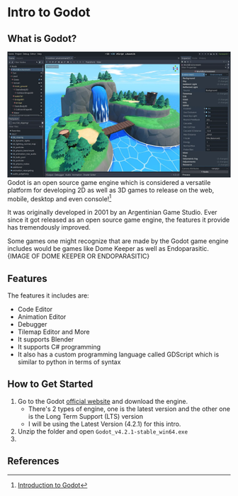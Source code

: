 # Intro to Godot

## What is Godot?
![Godot Game Engine.png](Topics/Tech_Stacks/Godot/02-3d-outdoor-with-editor.png)
Godot is an open source game engine which is considered a versatile platform for developing 2D as well as 3D games to release on the web, mobile, desktop and even console![^1]

It was originally developed in 2001 by an Argentinian Game Studio. Ever since it got released as an open source game engine, the features it provide has tremendously improved.

Some games one might recognize that are made by the Godot game engine includes would be games like Dome Keeper as well as Endoparasitic.
{IMAGE OF DOME KEEPER OR ENDOPARASITIC}

## Features

The features it includes are:
- Code Editor
- Animation Editor
- Debugger
- Tilemap Editor and More
- It supports Blender
- It supports C# programming
- It also has a custom programming language called GDScript which is similar to python in terms of syntax

## How to Get Started
1. Go to the Godot [official website](https://godotengine.org/) and download the engine.
	- There's 2 types of engine, one is the latest version and the other one is the Long Term Support (LTS) version
	- I will be using the Latest Version (4.2.1) for this intro.
2. Unzip the folder and open `Godot_v4.2.1-stable_win64.exe`
3. 
## References
[^1]:[Introduction to Godot](https://docs.godotengine.org/en/stable/getting_started/introduction/introduction_to_godot.html)
